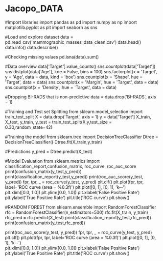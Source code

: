 # Jacopo_DATA

#Import libraries
import pandas as pd
import numpy as np
import matplotlib.pyplot as plt
import seaborn as sns

#Load and explore dataset
data = pd.read_csv('mammographic_masses_data_clean.csv')
data.head()
data.info()
data.describe()

#Checking missing values
pd.isna(data).sum()

#Data overview
data['Target'].value_counts()
sns.countplot(data['Target'])
sns.distplot(data['Age'], kde = False, bins = 100)
sns.factorplot(x = 'Target', y = 'Age', data = data, kind = 'box')
sns.countplot(x = 'Shape', hue = 'Target', data = data)
sns.countplot(x = 'Margin', hue = 'Target', data = data)
sns.countplot(x = 'Density', hue = 'Target', data = data)

#Dropping BI-RADS that is non-predictive
data = data.drop('BI-RADS', axis = 1)

#Training and Test set Splitting
from sklearn.model_selection import train_test_split
X = data.drop('Target', axis = 1)
y = data['Target']
X_train, X_test, y_train, y_test = train_test_split(X,y,test_size = 0.30,random_state=42)

#Training the model
from sklearn.tree import DecisionTreeClassifier
Dtree = DecisionTreeClassifier()
Dtree.fit(X_train,y_train)

#Predictions
y_pred = Dtree.predict(X_test)

#Model Evaluation
from sklearn.metrics import classification_report,confusion_matrix, roc_curve, roc_auc_score
print(confusion_matrix(y_test,y_pred))
print(classification_report(y_test,y_pred))
print(roc_auc_score(y_test, y_pred))
fpr, tpr, _ = roc_curve(y_test, y_pred)
plt.clf()
plt.plot(fpr, tpr, label='ROC curve (area = %0.3f)')
plt.plot([0, 1], [0, 1], 'k--')  
plt.xlim([0.0, 1.0])
plt.ylim([0.0, 1.0])
plt.xlabel('False Positive Rate')
plt.ylabel('True Positive Rate')
plt.title('ROC curve')
plt.show()


#RANDOM FOREST
from sklearn.ensemble import RandomForestClassifier
rfc = RandomForestClassifier(n_estimators=500)
rfc.fit(X_train, y_train)
rfc_pred = rfc.predict(X_test)
print(classification_report(y_test,rfc_pred))
print(confusion_matrix(y_test,rfc_pred))

print(roc_auc_score(y_test, y_pred))
fpr, tpr, _ = roc_curve(y_test, y_pred)
plt.clf()
plt.plot(fpr, tpr, label='ROC curve (area = %0.3f)')
plt.plot([0, 1], [0, 1], 'k--')  
plt.xlim([0.0, 1.0])
plt.ylim([0.0, 1.0])
plt.xlabel('False Positive Rate')
plt.ylabel('True Positive Rate')
plt.title('ROC curve')
plt.show()
